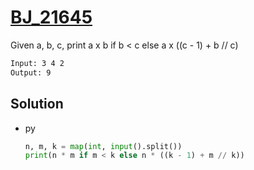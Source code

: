 # [BJ_21645](https://acmicpc.net/problem/21645)

Given a, b, c, print a x b if b < c else a x ((c - 1) + b // c)

```txt
Input: 3 4 2
Output: 9
```

## Solution

* py

  ```py
  n, m, k = map(int, input().split())
  print(n * m if m < k else n * ((k - 1) + m // k))
  ```
